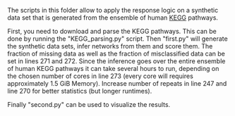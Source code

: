 The scripts in this folder allow to apply the response logic on a synthetic data set that is generated from the ensemble of human [KEGG](https://www.kegg.jp/) pathways. 

First, you need to download and parse the KEGG pathways. This can be done by running the "KEGG_parsing.py" script. 
Then "first.py" will generate the synthetic data sets, infer networks from them and score them. The fraction of missing data as well as the fraction of misclassified data can be set in lines 271 and 272. Since the inference goes over the entire ensemble of human KEGG pathways it can take several hours to run, depending on the chosen number of cores in line 273 (every core will requires approximately 1.5 GiB Memory). Increase number of repeats in line 247 and line 270 for better statistics (but longer runtimes).

Finally "second.py" can be used to visualize the results.




